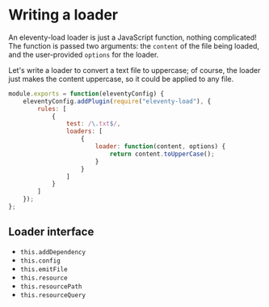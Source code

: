 # Writing a loader

An eleventy-load loader is just a JavaScript function, nothing complicated! The function is passed two arguments: the `content` of the file being loaded, and the user-provided `options` for the loader.

Let's write a loader to convert a text file to uppercase; of course, the loader just makes the content uppercase, so it could be applied to any file.

```js {data-file=".eleventy.js"}
module.exports = function(eleventyConfig) {
    eleventyConfig.addPlugin(require("eleventy-load"), {
        rules: [
            {
                test: /\.txt$/,
                loaders: [
                    {
                        loader: function(content, options) {
                            return content.toUpperCase();
                        }
                    }
                ]
            }
        ]
    });
};
```

## Loader interface

- `this.addDependency`
- `this.config`
- `this.emitFile`
- `this.resource`
- `this.resourcePath`
- `this.resourceQuery`
